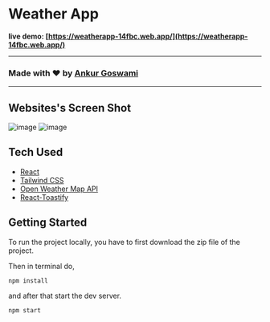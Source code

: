 # Weather App

**live demo: [https://weatherapp-14fbc.web.app/](https://weatherapp-14fbc.web.app/)**

---

### Made with ❤️ by [Ankur Goswami](https://www.linkedin.com/in/ankur-goswami-323767233/)

---

## Websites's Screen Shot

![image](https://github.com/AnkurG2002/Movie-App/assets/102753833/5c24ee77-e446-4cce-8f64-bbd1f356ebaa)
![image](https://github.com/AnkurG2002/Movie-App/assets/102753833/2cb84514-d9e3-47ef-a472-c9fa93f620cc)

## Tech Used

- [React](https://reactjs.org/)
- [Tailwind CSS](https://tailwindcss.com/)
- [Open Weather Map API](https://openweathermap.org/api)
- [React-Toastify](https://www.npmjs.com/package/react-toastify)

## Getting Started

To run the project locally, you have to first download the zip file of the project.

Then in terminal do,

```shell
npm install
```

and after that start the dev server.

```shell
npm start
```
